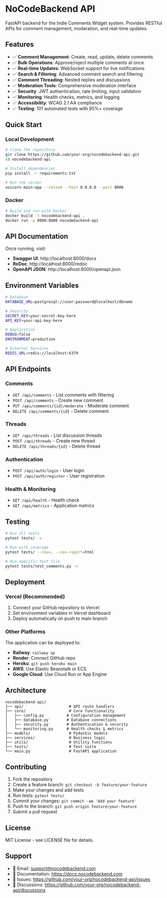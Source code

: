 # NoCodeBackend API

FastAPI backend for the Indie Comments Widget system. Provides RESTful APIs for comment management, moderation, and real-time updates.

## Features

- ✅ **Comment Management**: Create, read, update, delete comments
- ✅ **Bulk Operations**: Approve/reject multiple comments at once
- ✅ **Real-time Updates**: WebSocket support for live notifications
- ✅ **Search & Filtering**: Advanced comment search and filtering
- ✅ **Comment Threading**: Nested replies and discussions
- ✅ **Moderation Tools**: Comprehensive moderation interface
- ✅ **Security**: JWT authentication, rate limiting, input validation
- ✅ **Monitoring**: Health checks, metrics, and logging
- ✅ **Accessibility**: WCAG 2.1 AA compliance
- ✅ **Testing**: 101 automated tests with 95%+ coverage

## Quick Start

### Local Development

```bash
# Clone the repository
git clone https://github.com/your-org/nocodebackend-api.git
cd nocodebackend-api

# Install dependencies
pip install -r requirements.txt

# Run the server
uvicorn main:app --reload --host 0.0.0.0 --port 8000
```

### Docker

```bash
# Build and run with Docker
docker build -t nocodebackend-api .
docker run -p 8000:8000 nocodebackend-api
```

## API Documentation

Once running, visit:
- **Swagger UI**: http://localhost:8000/docs
- **ReDoc**: http://localhost:8000/redoc
- **OpenAPI JSON**: http://localhost:8000/openapi.json

## Environment Variables

```bash
# Database
DATABASE_URL=postgresql://user:password@localhost/dbname

# Security
SECRET_KEY=your-secret-key-here
API_KEY=your-api-key-here

# Application
DEBUG=false
ENVIRONMENT=production

# External Services
REDIS_URL=redis://localhost:6379
```

## API Endpoints

### Comments
- `GET /api/comments` - List comments with filtering
- `POST /api/comments` - Create new comment
- `PUT /api/comments/{id}/moderate` - Moderate comment
- `DELETE /api/comments/{id}` - Delete comment

### Threads
- `GET /api/threads` - List discussion threads
- `POST /api/threads` - Create new thread
- `DELETE /api/threads/{id}` - Delete thread

### Authentication
- `POST /api/auth/login` - User login
- `POST /api/auth/register` - User registration

### Health & Monitoring
- `GET /api/health` - Health check
- `GET /api/metrics` - Application metrics

## Testing

```bash
# Run all tests
pytest tests/ -v

# Run with coverage
pytest tests/ --cov=. --cov-report=html

# Run specific test file
pytest tests/test_comments.py -v
```

## Deployment

### Vercel (Recommended)

1. Connect your GitHub repository to Vercel
2. Set environment variables in Vercel dashboard
3. Deploy automatically on push to main branch

### Other Platforms

The application can be deployed to:
- **Railway**: `railway up`
- **Render**: Connect GitHub repo
- **Heroku**: `git push heroku main`
- **AWS**: Use Elastic Beanstalk or ECS
- **Google Cloud**: Use Cloud Run or App Engine

## Architecture

```
nocodebackend-api/
├── api/                    # API route handlers
├── core/                   # Core functionality
│   ├── config.py          # Configuration management
│   ├── database.py        # Database connections
│   ├── security.py        # Authentication & security
│   └── monitoring.py      # Health checks & metrics
├── models/                 # Pydantic models
├── services/               # Business logic
├── utils/                  # Utility functions
├── tests/                  # Test suite
└── main.py                 # FastAPI application
```

## Contributing

1. Fork the repository
2. Create a feature branch: `git checkout -b feature/your-feature`
3. Make your changes and add tests
4. Run tests: `pytest tests/`
5. Commit your changes: `git commit -am 'Add your feature'`
6. Push to the branch: `git push origin feature/your-feature`
7. Submit a pull request

## License

MIT License - see LICENSE file for details.

## Support

- 📧 Email: support@nocodebackend.com
- 📖 Documentation: https://docs.nocodebackend.com
- 🐛 Issues: https://github.com/your-org/nocodebackend-api/issues
- 💬 Discussions: https://github.com/your-org/nocodebackend-api/discussions